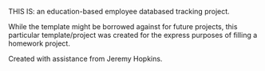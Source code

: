 THIS IS:
an education-based employee databased tracking project.  

While the template might be borrowed against for future projects, this particular template/project
was created for the express purposes of filling a homework project.

Created with assistance from Jeremy Hopkins.
